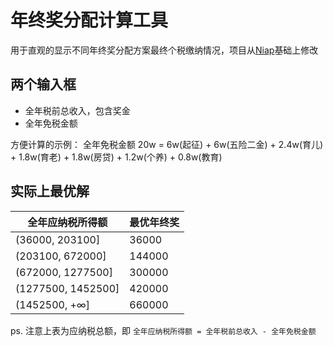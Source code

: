 # 年终奖分配计算工具

用于直观的显示不同年终奖分配方案最终个税缴纳情况，项目从[Niap](https://github.com/Niap/personal_tax)基础上修改

## 两个输入框
- 全年税前总收入，包含奖金 
- 全年免税金额 

方便计算的示例： 全年免税金额 20w = 6w(起征) + 6w(五险二金) + 2.4w(育儿) + 1.8w(育老) + 1.8w(房贷) + 1.2w(个养) + 0.8w(教育)

## 实际上最优解
| 全年**应纳**税所得额       | 最优年终奖  |
|--------------------|--------|
| (36000, 203100]    | 36000  |
| (203100, 672000]   | 144000 |
| (672000, 1277500]  | 300000 |
| (1277500, 1452500] | 420000 |
| (1452500, +∞]      | 660000 |

ps. 注意上表为应纳税总额，即 `全年应纳税所得额 = 全年税前总收入 - 全年免税金额`
